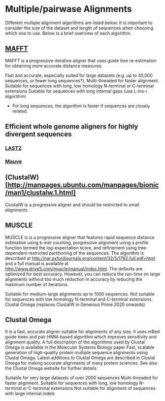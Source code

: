 # Multiple/pairwase Alignments 

Different multiple alignment algorithms are listed below. It is important to consider the size of the dataset and length of sequences when choosing which one to use.  Below is a brief overview of each algorithm. 

## [MAFFT](https://mafft.cbrc.jp/alignment/software/manual/manual.html) 

MAFFT is a progressive-iterative aligner that uses guide tree re-estimation for obtaining more accurate distance measures.  

Fast and accurate, especially suited for large datasets (e.g. up to 30,000 sequences, or fewer long sequences*).
Multi-threaded for faster alignment. 
Suitable for sequences with long, low homology N-terminal or C-terminal extensions
Suitable for sequences with long internal gaps (use L-ins-i algorithm)
* For long sequences, the algorithm is faster if sequences are closely related.  

## Efficient whole genome aligners for highly divergent sequences
### [LASTZ](http://www.bx.psu.edu/~rsharris/lastz/README.lastz-1.04.03.html#fmt_axt) 
### [Mauve](http://darlinglab.org/mauve/mauve.html) 

## (ClustalW)[http://manpages.ubuntu.com/manpages/bionic/man1/clustalw.1.html]

ClustalW is a progressive aligner and should be restricted to small alignments.


## MUSCLE 

MUSCLE is  is a progressive aligner that features rapid sequence distance estimation using k-mer counting, progressive alignment using a profile function termed the log-expectation score, and refinement using tree-dependent restricted partitioning of the sequences.  The algorithm is described at http://nar.oxfordjournals.org/content/32/5/1792.full.pdf+html and a full manual is available at http://www.drive5.com/muscle/manual/index.html.  The defaults are optimized for best accuracy.  However, you can reduce the run-time on large alignments without too much reduction in accuracy by reducing the maximum number of iterations.  

Suitable for medium-large alignments up to 1000 sequences. 
Not suitable for sequences with low homology N-terminal and C-terminal extensions. 
Clustal Omega (replaces ClustalW in Geneious Prime 2020 onwards)

## Clustal Omega 
It is a fast, accurate aligner suitable for alignments of any size. It uses mBed guide trees and pair HMM-based algorithm which improves sensitivity and alignment quality.  A full description of the algorithms used by Clustal Omega is available in the Molecular Systems Biology paper Fast, scalable generation of high-quality protein multiple sequence alignments using Clustal Omega. Latest additions to Clustal Omega are described in Clustal Omega for making accurate alignments of many protein sciences.  See also the Clustal Omega website for further details.  

Suitable for very large datasets of over 2000 sequences
Multi-threaded for faster alignment.
Suitable for sequences with long, low homology N-terminal or C-terminal extensions
Not suitable for alignment of sequences with large internal indels
